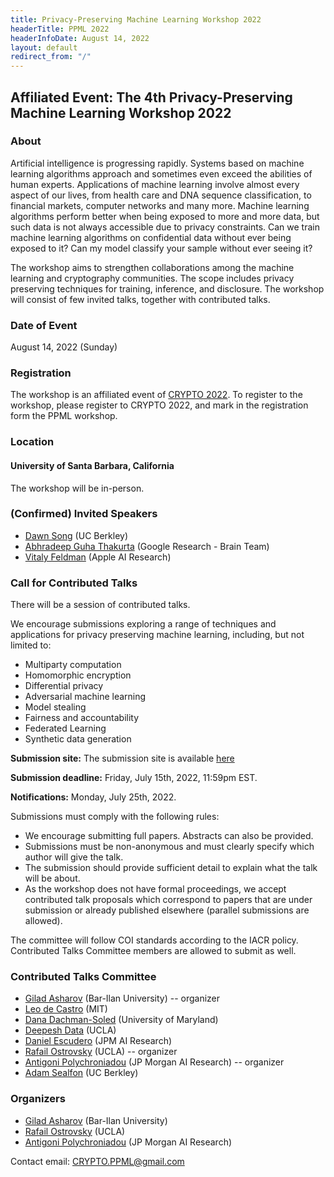 ```yaml
---
title: Privacy-Preserving Machine Learning Workshop 2022
headerTitle: PPML 2022
headerInfoDate: August 14, 2022
layout: default
redirect_from: "/"
---
```


## Affiliated Event: The 4th Privacy-Preserving Machine Learning Workshop 2022

### About

Artificial intelligence is progressing rapidly. Systems based on machine learning algorithms approach and sometimes even exceed the abilities of human experts. Applications of machine learning involve almost every aspect of our lives, from health care and DNA sequence classification, to financial markets, computer networks and many more. Machine learning algorithms perform better when being exposed to more and more data, but such data is not always accessible due to privacy constraints. Can we train machine learning algorithms on confidential data without ever being exposed to it? Can my model classify your sample without ever seeing it?

The workshop aims to strengthen collaborations among the machine learning and cryptography communities. The scope includes privacy preserving techniques for training, inference, and disclosure. The workshop will consist of few invited talks, together with contributed talks.

### Date of Event
August 14, 2022 (Sunday)

### Registration
The workshop is an affiliated event of [CRYPTO 2022](https://crypto.iacr.org/2022/). To register to the workshop, please register to CRYPTO 2022, and mark in the registration form the PPML workshop.


### Location

#### University of Santa Barbara, California

The workshop will be in-person.

### (Confirmed) Invited Speakers
- [Dawn Song](https://people.eecs.berkeley.edu/~dawnsong/?_ga=2.112667716.1704394045.1656012795-300469976.1656012795) (UC Berkley)
- [Abhradeep Guha Thakurta](https://athakurta.squarespace.com) (Google Research - Brain Team)
- [Vitaly Feldman](http://vtaly.net) (Apple AI Research)

<!---
- [Yuval Ishai](https://www.cs.technion.ac.il/~yuvali/) (Technion)
- [Brendan McMahan](https://research.google/people/author35837/) (Google Research)
- [Nicolas Papernot](https://www.papernot.fr) (University of Toronto)
- [Vinod Vaikuntanathan](http://people.csail.mit.edu/vinodv/) (MIT)
--->




### Call for Contributed Talks

There will be a session of contributed talks.

We encourage submissions exploring a range of techniques and applications for privacy preserving machine learning, including, but not limited to:

- Multiparty computation
- Homomorphic encryption
- Differential privacy
- Adversarial machine learning
- Model stealing
- Fairness and accountability
- Federated Learning
- Synthetic data generation




**Submission site:**
The submission site is available [here](https://easychair.org/conferences/?conf=cryptoppml2022)

**Submission deadline:**
Friday, July 15th, 2022, 11:59pm EST.


**Notifications:**
Monday, July 25th, 2022.



Submissions must comply with the following rules:
- We encourage submitting full papers. Abstracts can also be provided.
- Submissions must be non-anonymous and must clearly specify which author will give the talk.
- The submission should provide sufficient detail to explain what the talk will be about.
- As the workshop does not have formal proceedings, we accept contributed talk proposals which correspond to papers that are under submission or already published elsewhere (parallel submissions are allowed).

The committee will follow COI standards according to the IACR policy. Contributed Talks Committee members are allowed to submit as well.

### Contributed Talks Committee
- [Gilad Asharov](http://www.cs.biu.ac.il/~asharog) (Bar-Ilan University) -- organizer
- [Leo de Castro](https://internetpolicy.mit.edu/team/leo-de-castro/) (MIT)
- [Dana Dachman-Soled](https://user.eng.umd.edu/~danadach/) (University of Maryland)
- [Deepesh Data](https://sites.google.com/view/deepeshdata/) (UCLA)
- [Daniel Escudero](https://www.escudero.me) (JPM AI Research)
- [Rafail Ostrovsky](http://web.cs.ucla.edu/~rafail/) (UCLA) -- organizer
- [Antigoni Polychroniadou](https://antigonip.github.io/) (JP Morgan AI Research) -- organizer
- [Adam Sealfon](https://asealfon.github.io) (UC Berkley)


<!---
- [Adi Akavia](https://sites.google.com/view/akavia) (University of Haifa)
- [Gilad Asharov](http://www.cs.biu.ac.il/~asharog) (Bar-Ilan University)
- [Carsten Baum](http://carstenbaum.com) (Aarhus University)
- [Elette Boyle](https://cs.idc.ac.il/~elette/) (IDC)
- [Vipul Goyal](https://www.cs.cmu.edu/~goyal/) (CMU and NTT)
- [Mohammad Mahmoody](https://www.cs.virginia.edu/~mohammad/) (University of Virginia (UVA))
- [Sahar Mazloom](http://mason.gmu.edu/~sseyedma/index.html) (JPM AI Research)
- [Rafail Ostrovsky](http://web.cs.ucla.edu/~rafail/) (UCLA)
- [Antigoni Polychroniadou](https://antigonip.github.io/) (JP Morgan AI Research)
- [Gil Segev](https://www.gilsegev.net) (Hebrew University)


--->


### Organizers

- [Gilad Asharov](http://www.cs.biu.ac.il/~asharog) (Bar-Ilan University)
- [Rafail Ostrovsky](http://web.cs.ucla.edu/~rafail/) (UCLA)
- [Antigoni Polychroniadou](https://antigonip.github.io/) (JP Morgan AI Research)

Contact email: [CRYPTO.PPML@gmail.com](mailto:CRYPTO.PPML@gmail.com)
